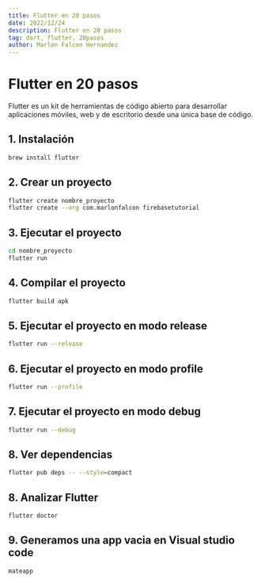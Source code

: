 ```yaml
---
title: Flutter en 20 pasos
date: 2022/12/24
description: Flutter en 20 pasos
tag: dart, flutter, 20pasos
author: Marlon Falcon Hernandez
---
```


# Flutter en 20 pasos

Flutter es un kit de herramientas de código abierto para desarrollar aplicaciones móviles, web y de escritorio desde una única base de código.

## 1. Instalación
```bash
brew install flutter
```

## 2. Crear un proyecto
```bash
flutter create nombre_proyecto
flutter create --org com.marlonfalcon firebasetutorial
```

## 3. Ejecutar el proyecto
```bash
cd nombre_proyecto
flutter run
```

## 4. Compilar el proyecto
```bash
flutter build apk
```

## 5. Ejecutar el proyecto en modo release
```bash
flutter run --release
```

## 6. Ejecutar el proyecto en modo profile
```bash
flutter run --profile
```

## 7. Ejecutar el proyecto en modo debug
```bash
flutter run --debug
```

## 8. Ver dependencias
```bash
flutter pub deps -- --style=compact
```

## 8. Analizar Flutter
```bash
flutter doctor
```

## 9. Generamos una app vacia en Visual studio code
```bash
mateapp
```

